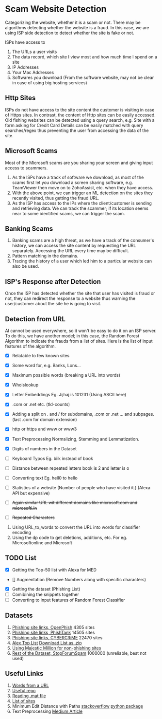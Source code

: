 # Scam Website Detection

Categorizing the website, whether it is a scam or not. There may be algorithms detecting whether the website is a fraud. In this case, we are using ISP side detection to detect whether the site is fake or not.

ISPs have access to
1) The URLs a user visits
2) The data record, which site I view most and how much time I spend on a site
3) IP Addresses
4) Your Mac Addresses
5) Softwares you download (From the software website, may not be clear in case of using big hosting services)

## Http Sites
ISPs do not have access to the site content the customer is visiting in case of Https sites. In contrast, the content of Http sites can be easily accessed. Old fishing websites can be detected using a query search, e.g. Site with a form asking for Credit Card Details can be easily matched with query searches/regex thus preventing the user from accessing the data of the site.

## Microsoft Scams
Most of the Microsoft scams are you sharing your screen and giving input access to scammers.
1) As the ISPs have a track of software we download, as most of the scams first let you download a screen sharing software, e.g. TeamViewer then move on to ZohoAssist, etc. when they have access.
2) With the above point, we can trigger an ML detection on the sites they recently visited, thus getting the fraud URL.
3) As the ISP has access to the IPs where the client/customer is sending and retrieving data. We can track the scammer; if its location seems near to some identified scams, we can trigger the scam. 

## Banking Scams
1) Banking scams are a high threat, as we have a track of the consumer's history, we can access the site content by requesting the URL separately. Accessing the URL every time may be difficult.
2) Pattern matching in the domains.
3) Tracing the history of a user which led him to a particular website can also be used.

## ISP's Response after Detection
Once the ISP has detected whether the site that user has visited is fraud or not, they can redirect the response to a website thus warning the user/customer about the site he is going to visit.


## Detection from URL
AI cannot be used everywhere, so it won't be easy to do it on an ISP server. To do this, we have another model; in this case, the Random Forest Algorithm to indicate the frauds from a list of sites. Here is the list of input features of the algorithm.

- [x] Relatable to few known sites 
- [x] Some word for, e.g. Banks, Lons...
- [x] Maximum possible words (breaking a URL into words)
- [x] Whoislookup
- [x] Letter Embeddings Eg. Jijhaj is 101231 (Using ASCII here)
- [x] .com or .net etc. (tld-counts)
- [x] Adding a split on . and / for subdomains, .com or .net ... and subpages. (last .com for domain extension)
- [x] http or https and www or www3
- [x] Text Preprocessing Normalizing, Stemming and Lemmatization.
- [x] Digits of numbers in the Dataset
- [ ] Keyboard Typos Eg. biik instead of book

- [ ] Distance between repeated letters book is 2 and letter is o
- [ ] Converting text Eg. hell0 to hello
- [ ] Statistics of a website (Number of people who have visited it.) (Alexa API but expensive)

- [ ] ~~Again similar URL wit different domains like microsoft.com and microsofti.in~~
- [ ] ~~Repeated Characters~~

1) Using URL_to_words to convert the URL into words for classifier encoding
2) Using the dp code to get deletions, additions, etc. For eg. Microsoftonline and Microsoft

## TODO List
- [x] Getting the Top-50 list with Alexa for MED
- [] Augmentation (Remove Numbers along with specific characters)
- [x] Getting the dataset (Phishing List)
- [ ] Comibining the snippets together
- [ ] Converting to input features of Random Forest Classifier

## Datasets
1) [Phishing site links, OpenPhish](https://openphish.com/feed.txt) 4305 sites
2) [Phishing site links, PhishTank](https://www.phishtank.com/developer_info.php) 14505 sites
3) [Phishing site links, CYBERCRiME](http://cybercrime-tracker.net/) 22470 sites
4) [Alex Top List](https://gist.github.com/chilts/7229605) [Download List as .zip](http://s3.amazonaws.com/alexa-static/top-1m.csv.zip)
5) [Using Majestic Million for non-phishing sites](http://cybercrime-tracker.net/)
6) [Rest of the Dataset, StopForumSpam](https://www.stopforumspam.com/downloads) 1000000 (unreliable, best not used)

## Useful Links

1) [Words from a URL](https://stackoverflow.com/questions/8870261/how-to-split-text-without-spaces-into-list-of-words)
2) [Useful repo](https://github.com/shramos/Awesome-Cybersecurity-Datasets)
3) [Reading .mat file](https://stackoverflow.com/questions/874461/read-mat-files-in-python)
4) [List of sites](https://lifars.com/wp-content/uploads/2016/11/Sites-with-blocklist-of-malicious-IPs-and-URLs.pdf)
5) Minimum Edit Distance with Paths [stackoverflow](https://stackoverflow.com/questions/10638597/minimum-edit-distance-reconstruction) [python package](https://pypi.org/project/python-Levenshtein/)
6) Text Preprocessing [Medium Article](https://towardsdatascience.com/a-handbook-to-text-preprocessing-890f73fd28f8)